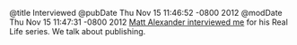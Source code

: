 @title Interviewed
@pubDate Thu Nov 15 11:46:52 -0800 2012
@modDate Thu Nov 15 11:47:31 -0800 2012
<a href="http://one37.net/blog/15/11/2012/real-life-with-brent-simmons">Matt Alexander interviewed me</a> for his Real Life series. We talk about publishing.
